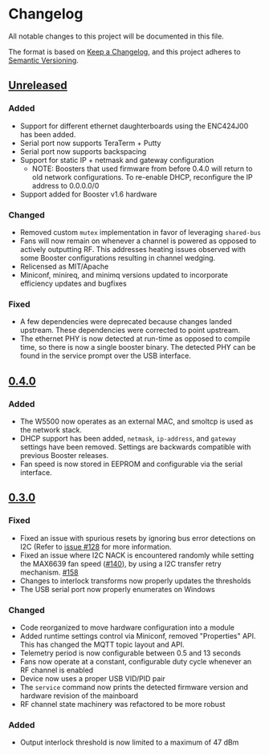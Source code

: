 # Changelog
All notable changes to this project will be documented in this file.

The format is based on [Keep a Changelog](https://keepachangelog.com/en/1.0.0/),
and this project adheres to [Semantic Versioning](https://semver.org/spec/v2.0.0.html).

## [Unreleased]

### Added
* Support for different ethernet daughterboards using the ENC424J00 has been added.
* Serial port now supports TeraTerm + Putty
* Serial port now supports backspacing
* Support for static IP + netmask and gateway configuration
    * NOTE: Boosters that used firmware from before 0.4.0 will return to old network configurations.
    To re-enable DHCP, reconfigure the IP address to 0.0.0.0/0
* Support added for Booster v1.6 hardware

### Changed
* Removed custom `mutex` implementation in favor of leveraging `shared-bus`
* Fans will now remain on whenever a channel is powered as opposed to actively outputting RF. This
  addresses heating issues observed with some Booster configurations resulting in channel wedging.
* Relicensed as MIT/Apache
* Miniconf, minireq, and minimq versions updated to incorporate efficiency updates and bugfixes

### Fixed
* A few dependencies were deprecated because changes landed upstream. These dependencies were
  corrected to point upstream.
* The ethernet PHY is now detected at run-time as opposed to compile time, so there is now a single
  booster binary. The detected PHY can be found in the service prompt over the USB interface.

## [0.4.0]

### Added
* The W5500 now operates as an external MAC, and smoltcp is used as the network stack.
* DHCP support has been added, `netmask`, `ip-address`, and `gateway` settings have been removed.
  Settings are backwards compatible with previous Booster releases.
* Fan speed is now stored in EEPROM and configurable via the serial interface.

## [0.3.0]

### Fixed
* Fixed an issue with spurious resets by ignoring bus error detections on I2C (Refer to [issue
  #128](https://github.com/quartiq/booster/issues/128) for more information.
* Fixed an issue where I2C NACK is encountered randomly while setting the MAX6639 fan speed
  ([#140](https://github.com/quartiq/booster/issues/140)), by using a I2C transfer retry mechanism.
  [#158](https://github.com/quartiq/booster/pull/158)
* Changes to interlock transforms now properly updates the thresholds
* The USB serial port now properly enumerates on Windows

### Changed
* Code reorganized to move hardware configuration into a module
* Added runtime settings control via Miniconf, removed "Properties" API. This has changed the MQTT topic layout and API.
* Telemetry period is now configurable between 0.5 and 13 seconds
* Fans now operate at a constant, configurable duty cycle whenever an RF channel is enabled
* Device now uses a proper USB VID/PID pair
* The `service` command now prints the detected firmware version and hardware revision of the
  mainboard
* RF channel state machinery was refactored to be more robust

### Added
* Output interlock threshold is now limited to a maximum of 47 dBm

[Unreleased]: https://github.com/quartiq/booster/compare/v0.4.0...HEAD
[0.4.0]: https://github.com/quartiq/booster/compare/v0.3.0...v0.4.0
[0.3.0]: https://github.com/quartiq/booster/compare/v0.2.0...v0.3.0
[0.2.0]: https://github.com/quartiq/booster/compare/v0.1.0...v0.2.0
[0.1.0]: https://github.com/quartiq/booster/compare/v0.0.1...v0.1.0
